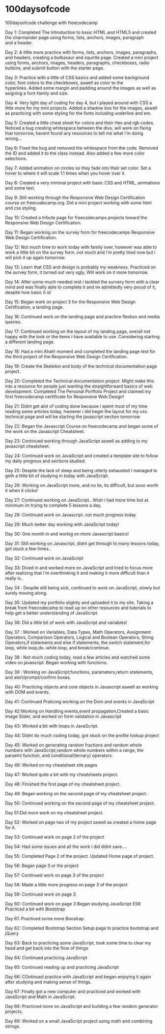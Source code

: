 # 100daysofcode
100daysofcode challenge with freecodecamp

Day 1: Completed The Introduction to basic HTML and HTML5 and created the charmander page using forms, lists, anchors, images, paragraph   
       and a header.

Day 2: A little more practice with forms, lists, anchors, images, paragraphs, and headers, creating a bulbasaur and squirtle page.
       Created a mini project using forms, anchors, images, headers, paragraphs, checkboxes, radio buttons, and submit button with the            starter page.
       
Day 3: Practice with a little of CSS basics and added some background color, font colors to the checkboxes, aswell as color to the         
       hyperlinks. Added some margin and padding around the images as well as asigning a font-family and size. 
       
Day 4: Very light day of coding for day 4, but I played around with CSS a little more for my mini projects. Added a shadow box for the            images, aswell as practicing with some styling for the fonts including underline and em. 

Day 5: Created a little cheat sheet for colors and their Hex and rgb codes.
       Noticed a bug creating whitespace between the divs, will work on fixing that tomorrow, havent found any resources to tell me what          i'm doing wrong...
      
Day 6: Fixed the bug and removed the whitespace from the code. 
       Removed the ID and added it to the class instead. Also added a few more color selections.
       
Day 7: Added animation on circles so they fade into their set color.
       Set a hover to where it will scale 1.1 times when you hover over it.

Day 8: Created a very minimal project with basic CSS and HTML, animations and some text.

Day 9: Still working through the Responsive Web Design Certification course on freecodecamp.org.
       Did a mini project working with some html and css styling.
       
Day 10: Created a tribute page for freecodecamps projects toward the Responsive Web Design Certification.

Day 11: Began working on the survey form for freecodecamps Responsive Web Design Certification.

Day 12: Not much time to work today with family over, however was able to work a little bit on the survey form..not much and i'm pretty           tired now but i will pick it up again tomorrow.

Day 13: Learn that CSS and design is probably my weakness. Practiced on the survey form, it turned out very ugly, Will work on it more             tomorrow.

Day 14: After some much needed rest i tackled the survery form with a clear mind and was finally able to complete it and im admittedly           very proud of it, despite how basic it is!

Day 15: Began work on project 3 for the Responsive Web Design Certification, a landing page.

Day 16: Continued work on the landing page and practice flexbox and media queries.

Day 17: Continued working on the layout of my landing page, overall not happy with the look or the items i have available to use.               Considering starting a different landing page.

Day 18: Had a mini Ahah! moment and completed the landing page test for the third project of the Responsive Web Design Ceritfication.

Day 19: Create the Skeleton and body of the technical documentation page project.

Day 20: Completed the Technical documentation project. Might make this into a resource for people just wanting the straightforward               basics of web development. 
        Completed The Personal Portfolio Project and claimed my first freecodecamp certificate for Responsive Web Design!
        
Day 21: Didnt get alot of coding done because i spent most of my time reading some articles today, hwoever i did begin the layout for my          css technical page and will be starting the javascript section tomorrow.

Day 22: Began the Javascript Course on freecodecamp and began some of the work on the Javascript Cheatsheet.

Day 23: Continued working through JavaScript aswell as adding to my javascript cheatsheet.

Day 24: Continued work on JavaScript and created a template site to follow my daily progress and sections studied.

Day 25: Despite the lack of sleep and being utterly exhausted I managed to geth a little bit of studying in today with JavaScript.

Day 26: Working on JavaScript more, and no lie, its difficult, but sooo worth it when it clicks!

Day 27: Continued working on JavaScript...Wish i had more time but at minimum im trying to complete 5 lessons a day.

Day 28: Continued work on Javascript..not much progress today

Day 29: Much better day working with JavaScript today!

Day 30: One month in and workig on more Javascript basics!

Day 31: Still working on Javascript, didnt get through to many lessons today, got stuck a few times..

Day 32: Continued work on JavaScript

Day 33: Dived in and worked more on JavaScript and tried to focus more after realizing that i'm overthinking it and making it more               difficult than it really is..

Day 34 : Despite still being sick, continued to work on JavaScript, slowly but surely moving along.

Day 35: Updated my portfolio slightly and uploaded it to my site.
        Taking a break from freecodecamp to read up on other resources and tutorials to help get a better understanding of JavaScript.

Day 36: Did a little bit of work with JavaScript and variables!

Day 37 : Worked on Variables, Data Types, Math Operators, Assignment Operators, Comparison Operators, Logical and Boolean Operators, String Operators,if statements and else if statements, the switch statement,for loop, while loop,do..while loop, and break/continue.
         
Day 38 :  Not much coding today, read a few articles and watched some video on javascript. Began working with functions.

Day 39 : Working on JavaScript;functions, parameters,return statements, and alert/prompt/confirm boxes.

Day 40: Practicing objects and core objects in Javascript aswell as working with DOM and events.

Day 41: Continued Praticing working on the Dom and events in JavaScript

Day 42:Working on Handling events,event propagation,Created a basic Image Slider, and worked on form validation in Javascript

Day 43: Worked a bit with loops in JavaScript.

Day 44: Didnt do much coding today, got stuck on the profile lookup project 

Day 45: Worked on generating random fractions and random whole numbers with JavaScript,random whole numbers within a range, the parseInt         function, and conditional(ternary) operators.

Day 46: Worked on my cheatsheet site pages

Day 47: Worked quite a bit with my cheatsheets project.

Day 48: FInished the first page of my cheatsheet project.

Day 49: Began working on the second page of my cheatsheet project.

Day 50: Continued working on the second page of my cheatsheet project.

Day 51:Did more work on my cheatsheet project.

Day 52: Worked on page two of my project aswell as created a home page for it.

Day 53: Continued work on page 2 of the project

Day 54: Had some issues and all the work i did didnt save....

Day 55: Completed Page 2 of the project.
        Updated Home page of project.
        
Day 56: Began page 3 or the project

Day 57: Continued work on page 3 of the project

Day 58: Made a little more progress on page 3 of the project

Day 59: Continued work on page 3

Day 60: Continued work on page 3
        Began studying JavaScript ES6
        Practiced a bit with Bootstrap
        
Day 61: Practiced some more Boostrap

Day 62: Completed Bootstrap Section
        Setup page to practice bootstrap and jQuery
      
Day 63: Back to practicing some JavaScript, took some time to clear my head and get back into the flow of things

Day 64: Continued practicing JavaScript

Day 65: Continued reading up and practicing JavaScript

Day 66: COntinued practice with JavaScript and began enjoying it again after studying and making sense of things.

Day 67: Finally got a new computer and practiced and worked with JavaScript and Math in JavaScript.

Day 68: Practiced more on JavaScript and building a few random generator projects.

Day 69: Worked on a small JavaScript project using math and combining strings.
    
      
      
   
      
